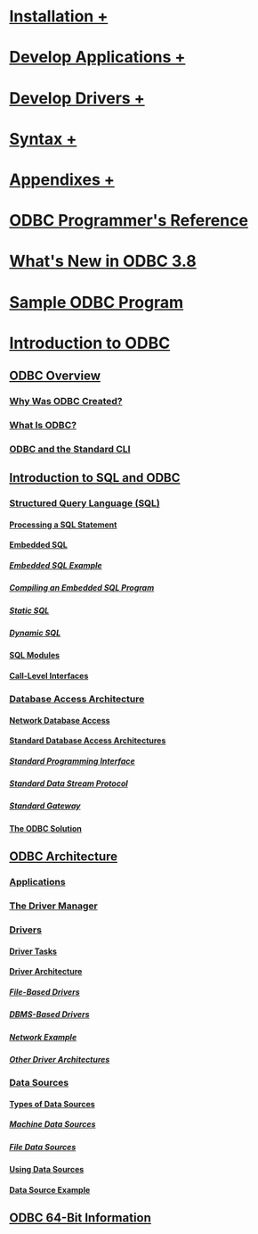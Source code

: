 
# [Installation +](../../odbc/reference/install/odbc-subkey.md)
# [Develop Applications +](../../odbc/reference/develop-app/checking-feature-support-and-variability.md)
# [Develop Drivers +](../../odbc/reference/develop-driver/upgrading-a-3-5-driver-to-a-3-8-driver.md)
# [Syntax +](../../odbc/reference/syntax/odbc-reference.md)
# [Appendixes +](../../odbc/reference/appendixes/sqlgetdata-cursor-library.md)

# [ODBC Programmer's Reference](odbc-programmer-s-reference.md)
# [What's New in ODBC 3.8](what-s-new-in-odbc-3-8.md)
# [Sample ODBC Program](sample-odbc-program.md)

# [Introduction to ODBC](introduction-to-odbc.md)

## [ODBC Overview](odbc-overview.md)
### [Why Was ODBC Created?](why-was-odbc-created.md)
### [What Is ODBC?](what-is-odbc.md)
### [ODBC and the Standard CLI](odbc-and-the-standard-cli.md)

## [Introduction to SQL and ODBC](introduction-to-sql-and-odbc.md)
### [Structured Query Language (SQL)](structured-query-language-sql.md)
#### [Processing a SQL Statement](processing-a-sql-statement.md)
#### [Embedded SQL](embedded-sql.md)
##### [Embedded SQL Example](embedded-sql-example.md)
##### [Compiling an Embedded SQL Program](compiling-an-embedded-sql-program.md)
##### [Static SQL](static-sql.md)
##### [Dynamic SQL](dynamic-sql.md)
#### [SQL Modules](sql-modules.md)
#### [Call-Level Interfaces](call-level-interfaces.md)
### [Database Access Architecture](database-access-architecture.md)
#### [Network Database Access](network-database-access.md)
#### [Standard Database Access Architectures](standard-database-access-architectures.md)
##### [Standard Programming Interface](standard-programming-interface.md)
##### [Standard Data Stream Protocol](standard-data-stream-protocol.md)
##### [Standard Gateway](standard-gateway.md)
#### [The ODBC Solution](the-odbc-solution.md)

## [ODBC Architecture](odbc-architecture.md)
### [Applications](applications.md)
### [The Driver Manager](the-driver-manager.md)
### [Drivers](drivers.md)
#### [Driver Tasks](driver-tasks.md)
#### [Driver Architecture](driver-architecture.md)
##### [File-Based Drivers](file-based-drivers.md)
##### [DBMS-Based Drivers](dbms-based-drivers.md)
##### [Network Example](network-example.md)
##### [Other Driver Architectures](other-driver-architectures.md)
### [Data Sources](data-sources.md)
#### [Types of Data Sources](types-of-data-sources.md)
##### [Machine Data Sources](machine-data-sources.md)
##### [File Data Sources](file-data-sources.md)
#### [Using Data Sources](using-data-sources.md)
#### [Data Source Example](data-source-example.md)

## [ODBC 64-Bit Information](odbc-64-bit-information.md)

